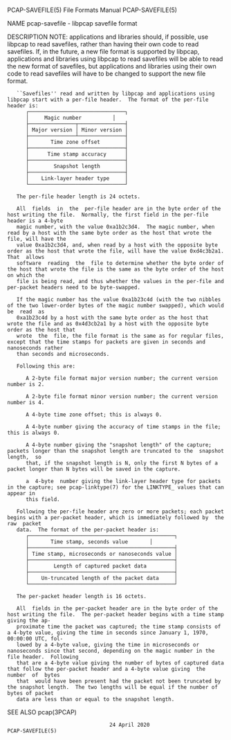 PCAP-SAVEFILE(5)						      File Formats Manual						      PCAP-SAVEFILE(5)

NAME
       pcap-savefile - libpcap savefile format

DESCRIPTION
       NOTE:  applications  and libraries should, if possible, use libpcap to read savefiles, rather than having their own code to read savefiles.  If, in the
       future, a new file format is supported by libpcap, applications and libraries using libpcap to read savefiles will be able to read the  new  format  of
       savefiles, but applications and libraries using their own code to read savefiles will have to be changed to support the new file format.

       ``Savefiles'' read and written by libpcap and applications using libpcap start with a per-file header.  The format of the per-file header is:
	      ┌───────────────────────────────┐
	      │		Magic number	      │
	      ├───────────────┬───────────────┤
	      │ Major version │ Minor version │
	      ├───────────────┴───────────────┤
	      │	      Time zone offset	      │
	      ├───────────────────────────────┤
	      │	     Time stamp accuracy      │
	      ├───────────────────────────────┤
	      │	       Snapshot length	      │
	      ├───────────────────────────────┤
	      │	   Link-layer header type     │
	      └───────────────────────────────┘

       The per-file header length is 24 octets.

       All  fields  in	the  per-file header are in the byte order of the host writing the file.  Normally, the first field in the per-file header is a 4-byte
       magic number, with the value 0xa1b2c3d4.	 The magic number, when read by a host with the same byte order as the host that wrote the file, will have the
       value 0xa1b2c3d4, and, when read by a host with the opposite byte order as the host that wrote the file, will have the value 0xd4c3b2a1.	  That	allows
       software	 reading  the  file to determine whether the byte order of the host that wrote the file is the same as the byte order of the host on which the
       file is being read, and thus whether the values in the per-file and per-packet headers need to be byte-swapped.

       If the magic number has the value 0xa1b23c4d (with the two nibbles of the two lower-order bytes of the magic number swapped), which would  be  read  as
       0xa1b23c4d by a host with the same byte order as the host that wrote the file and as 0x4d3cb2a1 by a host with the opposite byte order as the host that
       wrote  the  file, the file format is the same as for regular files, except that the time stamps for packets are given in seconds and nanoseconds rather
       than seconds and microseconds.

       Following this are:

	      A 2-byte file format major version number; the current version number is 2.

	      A 2-byte file format minor version number; the current version number is 4.

	      A 4-byte time zone offset; this is always 0.

	      A 4-byte number giving the accuracy of time stamps in the file; this is always 0.

	      A 4-byte number giving the "snapshot length" of the capture; packets longer than the snapshot length are truncated to the	 snapshot  length,  so
	      that, if the snapshot length is N, only the first N bytes of a packet longer than N bytes will be saved in the capture.

	      a	 4-byte	 number giving the link-layer header type for packets in the capture; see pcap-linktype(7) for the LINKTYPE_ values that can appear in
	      this field.

       Following the per-file header are zero or more packets; each packet begins with a per-packet header, which is immediately followed by  the  raw	packet
       data.  The format of the per-packet header is:
	      ┌───────────────────────────────────────────────┐
	      │		  Time stamp, seconds value	      │
	      ├───────────────────────────────────────────────┤
	      │ Time stamp, microseconds or nanoseconds value │
	      ├───────────────────────────────────────────────┤
	      │	       Length of captured packet data	      │
	      ├───────────────────────────────────────────────┤
	      │	   Un-truncated length of the packet data     │
	      └───────────────────────────────────────────────┘

       The per-packet header length is 16 octets.

       All  fields in the per-packet header are in the byte order of the host writing the file.	 The per-packet header begins with a time stamp giving the ap‐
       proximate time the packet was captured; the time stamp consists of a 4-byte value, giving the time in seconds since January 1, 1970, 00:00:00 UTC, fol‐
       lowed by a 4-byte value, giving the time in microseconds or nanoseconds since that second, depending on the magic number in the file header.  Following
       that are a 4-byte value giving the number of bytes of captured data that follow the per-packet header and a 4-byte value giving	the  number  of	 bytes
       that  would have been present had the packet not been truncated by the snapshot length.	The two lengths will be equal if the number of bytes of packet
       data are less than or equal to the snapshot length.

SEE ALSO
       pcap(3PCAP)

									 24 April 2020							      PCAP-SAVEFILE(5)
